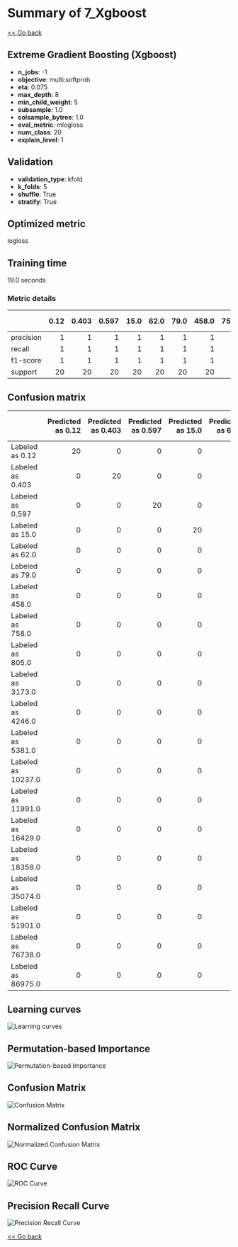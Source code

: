 # Summary of 7_Xgboost

[<< Go back](../README.md)


## Extreme Gradient Boosting (Xgboost)
- **n_jobs**: -1
- **objective**: multi:softprob
- **eta**: 0.075
- **max_depth**: 8
- **min_child_weight**: 5
- **subsample**: 1.0
- **colsample_bytree**: 1.0
- **eval_metric**: mlogloss
- **num_class**: 20
- **explain_level**: 1

## Validation
 - **validation_type**: kfold
 - **k_folds**: 5
 - **shuffle**: True
 - **stratify**: True

## Optimized metric
logloss

## Training time

19.0 seconds

### Metric details
|           |   0.12 |   0.403 |   0.597 |   15.0 |   62.0 |   79.0 |   458.0 |   758.0 |   805.0 |   3173.0 |   4246.0 |   5381.0 |   10237.0 |   11991.0 |   16429.0 |   18358.0 |   35074.0 |   51901.0 |   76738.0 |   86975.0 |   accuracy |   macro avg |   weighted avg |   logloss |
|:----------|-------:|--------:|--------:|-------:|-------:|-------:|--------:|--------:|--------:|---------:|---------:|---------:|----------:|----------:|----------:|----------:|----------:|----------:|----------:|----------:|-----------:|------------:|---------------:|----------:|
| precision |      1 |       1 |       1 |      1 |      1 |      1 |       1 |       1 |       1 |        1 |        1 |        1 |         1 |         1 |         1 |         1 |         1 |         1 |         1 |         1 |          1 |           1 |              1 |  0.233973 |
| recall    |      1 |       1 |       1 |      1 |      1 |      1 |       1 |       1 |       1 |        1 |        1 |        1 |         1 |         1 |         1 |         1 |         1 |         1 |         1 |         1 |          1 |           1 |              1 |  0.233973 |
| f1-score  |      1 |       1 |       1 |      1 |      1 |      1 |       1 |       1 |       1 |        1 |        1 |        1 |         1 |         1 |         1 |         1 |         1 |         1 |         1 |         1 |          1 |           1 |              1 |  0.233973 |
| support   |     20 |      20 |      20 |     20 |     20 |     20 |      20 |      20 |      20 |       20 |       20 |       20 |        20 |        20 |        20 |        20 |        20 |        20 |        20 |        20 |          1 |         400 |            400 |  0.233973 |


## Confusion matrix
|                    |   Predicted as 0.12 |   Predicted as 0.403 |   Predicted as 0.597 |   Predicted as 15.0 |   Predicted as 62.0 |   Predicted as 79.0 |   Predicted as 458.0 |   Predicted as 758.0 |   Predicted as 805.0 |   Predicted as 3173.0 |   Predicted as 4246.0 |   Predicted as 5381.0 |   Predicted as 10237.0 |   Predicted as 11991.0 |   Predicted as 16429.0 |   Predicted as 18358.0 |   Predicted as 35074.0 |   Predicted as 51901.0 |   Predicted as 76738.0 |   Predicted as 86975.0 |
|:-------------------|--------------------:|---------------------:|---------------------:|--------------------:|--------------------:|--------------------:|---------------------:|---------------------:|---------------------:|----------------------:|----------------------:|----------------------:|-----------------------:|-----------------------:|-----------------------:|-----------------------:|-----------------------:|-----------------------:|-----------------------:|-----------------------:|
| Labeled as 0.12    |                  20 |                    0 |                    0 |                   0 |                   0 |                   0 |                    0 |                    0 |                    0 |                     0 |                     0 |                     0 |                      0 |                      0 |                      0 |                      0 |                      0 |                      0 |                      0 |                      0 |
| Labeled as 0.403   |                   0 |                   20 |                    0 |                   0 |                   0 |                   0 |                    0 |                    0 |                    0 |                     0 |                     0 |                     0 |                      0 |                      0 |                      0 |                      0 |                      0 |                      0 |                      0 |                      0 |
| Labeled as 0.597   |                   0 |                    0 |                   20 |                   0 |                   0 |                   0 |                    0 |                    0 |                    0 |                     0 |                     0 |                     0 |                      0 |                      0 |                      0 |                      0 |                      0 |                      0 |                      0 |                      0 |
| Labeled as 15.0    |                   0 |                    0 |                    0 |                  20 |                   0 |                   0 |                    0 |                    0 |                    0 |                     0 |                     0 |                     0 |                      0 |                      0 |                      0 |                      0 |                      0 |                      0 |                      0 |                      0 |
| Labeled as 62.0    |                   0 |                    0 |                    0 |                   0 |                  20 |                   0 |                    0 |                    0 |                    0 |                     0 |                     0 |                     0 |                      0 |                      0 |                      0 |                      0 |                      0 |                      0 |                      0 |                      0 |
| Labeled as 79.0    |                   0 |                    0 |                    0 |                   0 |                   0 |                  20 |                    0 |                    0 |                    0 |                     0 |                     0 |                     0 |                      0 |                      0 |                      0 |                      0 |                      0 |                      0 |                      0 |                      0 |
| Labeled as 458.0   |                   0 |                    0 |                    0 |                   0 |                   0 |                   0 |                   20 |                    0 |                    0 |                     0 |                     0 |                     0 |                      0 |                      0 |                      0 |                      0 |                      0 |                      0 |                      0 |                      0 |
| Labeled as 758.0   |                   0 |                    0 |                    0 |                   0 |                   0 |                   0 |                    0 |                   20 |                    0 |                     0 |                     0 |                     0 |                      0 |                      0 |                      0 |                      0 |                      0 |                      0 |                      0 |                      0 |
| Labeled as 805.0   |                   0 |                    0 |                    0 |                   0 |                   0 |                   0 |                    0 |                    0 |                   20 |                     0 |                     0 |                     0 |                      0 |                      0 |                      0 |                      0 |                      0 |                      0 |                      0 |                      0 |
| Labeled as 3173.0  |                   0 |                    0 |                    0 |                   0 |                   0 |                   0 |                    0 |                    0 |                    0 |                    20 |                     0 |                     0 |                      0 |                      0 |                      0 |                      0 |                      0 |                      0 |                      0 |                      0 |
| Labeled as 4246.0  |                   0 |                    0 |                    0 |                   0 |                   0 |                   0 |                    0 |                    0 |                    0 |                     0 |                    20 |                     0 |                      0 |                      0 |                      0 |                      0 |                      0 |                      0 |                      0 |                      0 |
| Labeled as 5381.0  |                   0 |                    0 |                    0 |                   0 |                   0 |                   0 |                    0 |                    0 |                    0 |                     0 |                     0 |                    20 |                      0 |                      0 |                      0 |                      0 |                      0 |                      0 |                      0 |                      0 |
| Labeled as 10237.0 |                   0 |                    0 |                    0 |                   0 |                   0 |                   0 |                    0 |                    0 |                    0 |                     0 |                     0 |                     0 |                     20 |                      0 |                      0 |                      0 |                      0 |                      0 |                      0 |                      0 |
| Labeled as 11991.0 |                   0 |                    0 |                    0 |                   0 |                   0 |                   0 |                    0 |                    0 |                    0 |                     0 |                     0 |                     0 |                      0 |                     20 |                      0 |                      0 |                      0 |                      0 |                      0 |                      0 |
| Labeled as 16429.0 |                   0 |                    0 |                    0 |                   0 |                   0 |                   0 |                    0 |                    0 |                    0 |                     0 |                     0 |                     0 |                      0 |                      0 |                     20 |                      0 |                      0 |                      0 |                      0 |                      0 |
| Labeled as 18358.0 |                   0 |                    0 |                    0 |                   0 |                   0 |                   0 |                    0 |                    0 |                    0 |                     0 |                     0 |                     0 |                      0 |                      0 |                      0 |                     20 |                      0 |                      0 |                      0 |                      0 |
| Labeled as 35074.0 |                   0 |                    0 |                    0 |                   0 |                   0 |                   0 |                    0 |                    0 |                    0 |                     0 |                     0 |                     0 |                      0 |                      0 |                      0 |                      0 |                     20 |                      0 |                      0 |                      0 |
| Labeled as 51901.0 |                   0 |                    0 |                    0 |                   0 |                   0 |                   0 |                    0 |                    0 |                    0 |                     0 |                     0 |                     0 |                      0 |                      0 |                      0 |                      0 |                      0 |                     20 |                      0 |                      0 |
| Labeled as 76738.0 |                   0 |                    0 |                    0 |                   0 |                   0 |                   0 |                    0 |                    0 |                    0 |                     0 |                     0 |                     0 |                      0 |                      0 |                      0 |                      0 |                      0 |                      0 |                     20 |                      0 |
| Labeled as 86975.0 |                   0 |                    0 |                    0 |                   0 |                   0 |                   0 |                    0 |                    0 |                    0 |                     0 |                     0 |                     0 |                      0 |                      0 |                      0 |                      0 |                      0 |                      0 |                      0 |                     20 |

## Learning curves
![Learning curves](learning_curves.png)

## Permutation-based Importance
![Permutation-based Importance](permutation_importance.png)
## Confusion Matrix

![Confusion Matrix](confusion_matrix.png)


## Normalized Confusion Matrix

![Normalized Confusion Matrix](confusion_matrix_normalized.png)


## ROC Curve

![ROC Curve](roc_curve.png)


## Precision Recall Curve

![Precision Recall Curve](precision_recall_curve.png)



[<< Go back](../README.md)
